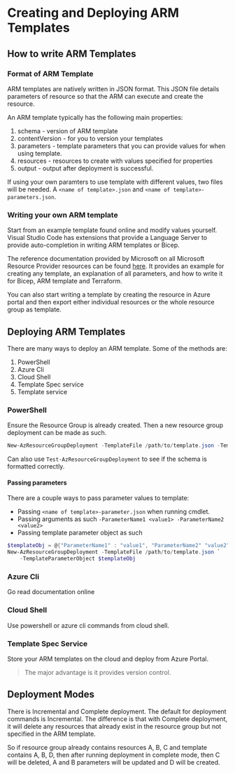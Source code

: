 # Creating and Deploying ARM Templates

## How to write ARM Templates

### Format of ARM Template

ARM templates are natively written in JSON format. This JSON file details parameters of resource so that the ARM can execute and create the resource. 

An ARM template typically has the following main properties:

1. schema - version of ARM template
2. contentVersion - for you to version your templates
3. parameters - template parameters that you can provide values for when using template.
4. resources - resources to create with values specified for properties
5. output - output after deployment is successful.

If using your own paramters to use template with different values, two files will be needed. A ```<name of template>.json``` and ```<name of template>-parameters.json```.

### Writing your own ARM template

Start from an example template found online and modify values yourself. Visual Studio Code has extensions that provide a Language Server to provide auto-completion in writing ARM templates or Bicep.

The reference documentation provided by Microsoft on all Microsoft Resource Provider resources can be found [here](https://learn.microsoft.com/en-us/azure/templates/). It provides an example for creating any template, an explanation of all parameters, and how to write it for Bicep, ARM template and Terraform.

You can also start writing a template by creating the resource in Azure portal and then export either individual resources or the whole resource group as template.

## Deploying ARM Templates

There are many ways to deploy an ARM template. Some of the methods are:

1. PowerShell
2. Azure Cli
3. Cloud Shell
4. Template Spec service
5. Template service

### PowerShell

Ensure the Resource Group is already created. Then a new resource group deployment can be made as such.

```powershell
New-AzResourceGroupDeployment -TemplateFile /path/to/template.json -TemplateParameterFile /path/to/template-parameters.json
```

Can also use ```Test-AzResourceGroupDeployment``` to see if the schema is formatted correctly.

#### Passing parameters

There are a couple ways to pass parameter values to template:

- Passing ```<name of template>-parameter.json``` when running cmdlet.
- Passing arguments as such ```-ParameterName1 <value1> -ParameterName2 <value2>```
- Passing template parameter object as such

```powershell
$templateObj = @{"ParameterName1" : "value1", "ParameterName2" "value2",}
New-AzResourceGroupDeployment -TemplateFile /path/to/template.json `
    -TemplateParameterObject $templateObj
```

### Azure Cli

Go read documentation online

### Cloud Shell

Use powershell or azure cli commands from cloud shell.

### Template Spec Service

Store your ARM templates on the cloud and deploy from Azure Portal.

> The major advantage is it provides version control.

## Deployment Modes

There is Incremental and Complete deployment. The default for deployment commands is Incremental. The difference is that with Complete deployment, it will delete any resources that already exist in the resource group but not specified in the ARM template. 

So if resource group already contains resources A, B, C and template contains A, B, D, then after running deployment in complete mode, then C will be deleted, A and B parameters will be updated and D will be created.